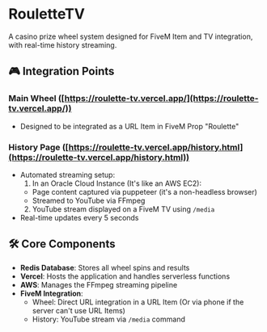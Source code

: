 # RouletteTV

A casino prize wheel system designed for FiveM Item and TV integration, with real-time history streaming.

## 🎮 Integration Points

### Main Wheel ([https://roulette-tv.vercel.app/](https://roulette-tv.vercel.app/))
- Designed to be integrated as a URL Item in FiveM Prop "Roulette"

### History Page ([https://roulette-tv.vercel.app/history.html](https://roulette-tv.vercel.app/history.html))
- Automated streaming setup:
  1. In an Oracle Cloud Instance (It's like an AWS EC2):
    - Page content captured via puppeteer (it's a non-headless browser)
    - Streamed to YouTube via FFmpeg
  2. YouTube stream displayed on a FiveM TV using `/media`
- Real-time updates every 5 seconds

## 🛠 Core Components

- **Redis Database**: Stores all wheel spins and results
- **Vercel**: Hosts the application and handles serverless functions
- **AWS**: Manages the FFmpeg streaming pipeline
- **FiveM Integration**: 
  - Wheel: Direct URL integration in a URL Item (Or via phone if the server can't use URL Items)
  - History: YouTube stream via `/media` command
